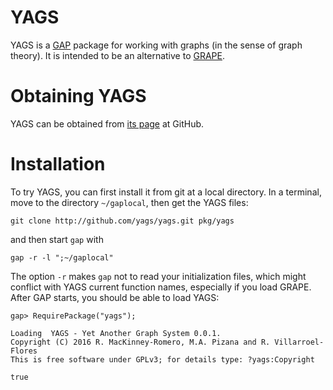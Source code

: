 
# YAGS

YAGS is a [GAP](http://gap-system.org/) package for working with graphs (in the sense of graph
theory). It is intended to be an alternative to [GRAPE](http://gap-system.org/Packages/grape.html).

# Obtaining YAGS

YAGS can be obtained from [its page](https://github.com/yags/yags) at GitHub.

# Installation

To try YAGS, you can first install it from git at a local
directory. In a terminal, move to the directory `~/gaplocal`, then 
get the YAGS files:

    git clone http://github.com/yags/yags.git pkg/yags

and then start `gap` with 

    gap -r -l ";~/gaplocal"

The option `-r` makes `gap` not to read your initialization files, which
might conflict with YAGS current function names, especially if you
load GRAPE. After GAP starts, you should be able to load YAGS:

    gap> RequirePackage("yags");
    
    Loading  YAGS - Yet Another Graph System 0.0.1.
    Copyright (C) 2016 R. MacKinney-Romero, M.A. Pizana and R. Villarroel-Flores
    This is free software under GPLv3; for details type: ?yags:Copyright
    
    true

